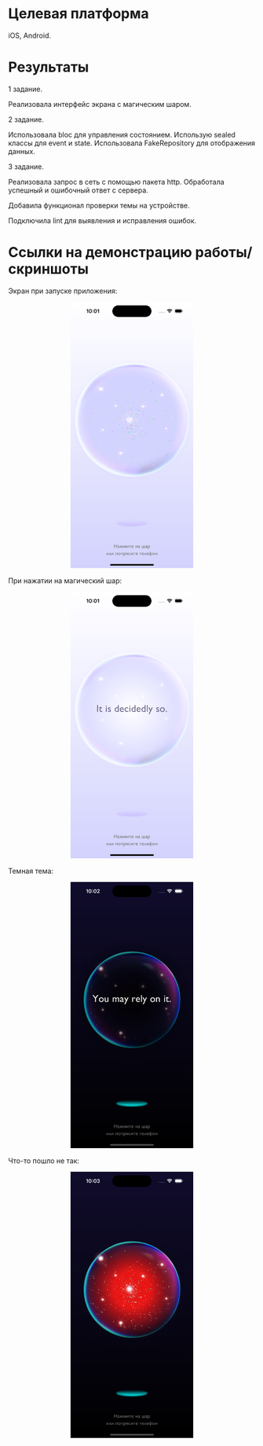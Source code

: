 # Целевая платформа

iOS, Android.

# Результаты

1 задание.

Реализовала интерфейс экрана с магическим шаром.

2 задание.

Использовала bloc для управления состоянием.
Использую sealed классы для event и state.
Использовала FakeRepository для отображения данных.

3 задание.

Реализовала запрос в сеть с помощью пакета http.
Обработала успешный и ошибочный ответ с сервера.

Добавила функционал проверки темы на устройстве.

Подключила lint для выявления и исправления ошибок.


# Ссылки на демонстрацию работы/скриншоты

Экран при запуске приложения:

 <p align="center"><img src="https://github.com/tanyachernysheva/surf-flutter-study-jam-4/blob/main/docs/assets/init_state.png" width="250"></p>

При нажатии на магический шар: 
<p align="center"><img src="https://github.com/tanyachernysheva/surf-flutter-study-jam-4/blob/main/docs/assets/light_result.png" width="250"></p>

Темная тема:
<p align="center"><img src="https://github.com/tanyachernysheva/surf-flutter-study-jam-4/blob/main/docs/assets/dark_result.png" width="250"></p>

Что-то пошло не так:
<p align="center"><img src="https://github.com/tanyachernysheva/surf-flutter-study-jam-4/blob/main/docs/assets/dark_error.png" width="250"></p>
